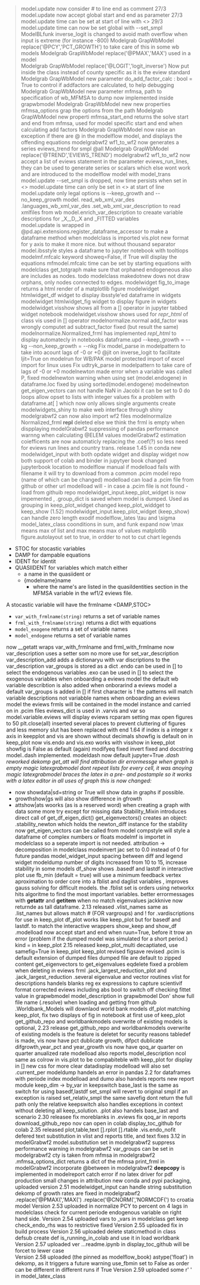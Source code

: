 >model.update now consider # to line end as comment 27/3 
>model.update now accept global start and end as parameter 27/3 
>model.update time can be set at start of line with <>  29/3
>model.update time can now be set global with --set_smpl 
>ModelBLfunk inverse_logit is changed to avoid math overflow when input is extreme (for instance -800)
>Modelgrab GrapWbModel replace('@PCY','PCT_GROWTH') to take care of this in some wb models 
>Modelgrab GrapWbModel replace('@PMAX','MAX') used in a model  
>Modelgrab GrapWbModel replace('@LOGIT','logit_inverse') Now put inside the class instead of county specific as it is the eview standard
>Modelgrab GrapWbModel new parameter  do_add_factor_calc     : bool = True to control if addfactors are calculated, to help debugging 
>Modelgrab GrapWbModel new parameter  mfmsa, path to specification of wb_MFMSA to dump now implemented inside grapwbmodel 
>Modelgrab GrapWbModel new new properties mfmsa_options grap the options from the path 
>Modelgrab GrapWbModel new properti   mfmsa_start_end returns the solve start and end from mfmsa, used for model specific start and end when calculating add factors 
>Modelgrab GrapWbModel now raise an exception if there are @ in the modelflow model, and displays the offending equations 
>modelgrabwf2 wf1_to_wf2 now generates a series eviews_trend for smpl @all 
>Modelgrab GrapWbModel replace('@TREND','EVIEWS_TREND') 
>modelgrabwf2 wf1_to_wf2 now accept a list of eviews statement in the parameter eviews_run_lines,  they can be used to generate series or scalars which else wont work and are introduced to the modelflow model with model_trans 
model.update --set_smpl is dropped, now time persists when set in <> 
model.update time can only be set in <> at start of line
model.update only legal options is --keep_growth and --no_keep_growth 
model. read_wb_xml_var_des .languages_wb_xml_var_des  .set_wb_xml_var_description to read xmlfiles from wb
model.enrich_var_description to creaate variable descriptions for _X,_D,_X and _FITTED variables   
model.update is wrapped in @pd.api.extensions.register_dataframe_accessor to make a dataframe method when modelclass is imported 
vis.plot new format for y axis to make it more nice. but without thousand separator 
model.ibsstyle styles a dataframe to jupyter notebook with tooltiops 
modelmf.mfcalc keyword showeq=False, if True will display the equations 
mfmodel.mfcalc time can be set by starting equations with <start end> 
modelclass get_totgraph make sure that orphaned endogeneous also are includes as nodes. 
todo modelclass makedotnew dows not draw orphans, only nodes connected to edges. 
modelwidget fig_to_image returns a html render of a matplotlib figure
modelwidget htmlwidget_df widget to display ibsstyle'ed dataframe in widgets 
modelwidget htmlwidget_fig  widget to display figure in widgets 
modelwidget.visshow shows all from a [] operator in jupyter tabbed widget notebook 
modelwidget.visshow shows used for _repr_html_ of class vis used in [] operator 
modelnormalize.normal add_factor was wrongly computet ad subtract_factor fixed (but result the same)
modelnormalize.Normalized_frml has implemented _repl_html_ to display automatecly in notebooks 
dataframe.upd --keep_growth = --kg --non_keep_growth = --nkg
Fix model_parse in modelpattern to take into acount lags of -0 or +0 
@jit on inverse_logit to facilitate ljit=True on modelrun for WB/PAK model
protected import of excel import for linux uses 
Fix udtryk_parse  in modelpattern to take care of lags of -0 or +0
modelnewton made error when a variable was called P, fixed 
modelnewton warning when using set (model.endogene) in dataframe.loc fixed by using sorted(model.endogene)
modelnewton get_eigen_vectors can not handle NaN in Jacobi it can be set to 0 
do loops allow opset to lists with integer values 
fix a problem with  dataframe.at[ ] which now only allows single arguments 
create modelwidgets_shiny to make web interface through shiny 
modelgrabwf2 can now also import wf2 files 
modelnormalize Normalized_frml __repl__ deleted else we think the frml is empty when dispplaying 
modelGrabwf2 suppressing of pandas performance warnng when calculating @ELEM values 
modelGrabwf2 estimation coiefficents are now automaticly replacing the <equattion>.coef(?) so less need for eviews run lines and country trans. 
release 1.45 in conda 
new modelwidget_input with both opdate widget and display widget 
now both support of colab and binder in jupytyer book 
changed jupyterbook location to modelflow manual
if modelload fails with filename it will try to download from a common .pcim model repo (name of which can be changed)
modelload can load a .pcim file from github or other url 
modelload will - in case a .pcim file is not found - load from githuib repo 
modelwidget_input.keep_plot_widget is now impemented , 
.group_dict is saved whem model is dumped. Used as grouping in keep_plot_widget 
changed keep_plot_widdget to keep_show  (1.52)
modelwidget_input.keep_plot_widget (keep_show) can handle zero length exodif
modelflow_lates \tau and \sigma
model_latex_class coonditions in sum, and funk expand 
now \max means max of list and max means max of values 
matplotlib figure.autolayout set to true, in ordder to not to cut chart legends 
 - STOC for stocastic variables 
 - DAMP for dampable equations
 - IDENT for identit
 - QUASIIDENT for variables which match either 
    - a name in the quasiident or 
    - {modelname}name 
        - where the name's are listed in the  quasiIdentities section in the MFMSA variable in the wf1/2 eviews file. 
 
 A stocastic variable will have the frmlname <DAMP,STOC> 
  - `var_with_frmlname(string)` returns a set of variable names 
 - `frml_with_frmlname(string)` returns a dict with equations
 - `model_exogene` returns a set of variable names 
 - `model_endogene` returns a set of variable names 

now __getatt wraps var_with_frmlname and frml_with_frmlname 
now var_description uses a setter som no more use for set_var_description
var_description_add adds a dictionaryu with var discriptions to the var_description
var_groups is stored as a dict 
.endo can be used in [] to select the endogenous variables 
.exo can be used in [] to select the exogenous  variables 
when onboarding a eviews model the default wb variable describtion is also added 
when onborarind a eviews model a default var_groups is added 
in [] if first character is ! the patterns will match variable descriptions not variabble names 
when onboarding an eviews model the eviews frmls will be contained in the model instance and carried on in .pcim files
eviews_dict is used in .varvis and var so model.variable.eviews will display eviews
rcparam setting max open figures to 50
plt.close(all) inserted several places to prevent cluttering of figures and less memory 
slut has been replaced with end 
1.64 
if index is a integer x axis in keepplot and vis are shown without decimals
showfig is default on in keep_plot
now vis.endo and vis.exo works with visshow 
in keep_plot showfig is False as default (again)
modifyeq fixed
invert fixed and docstring
model.<variable>.dash implemented. 
modeldash now default jupyter=True 
<var>.dash 
reworked dekomp 
get_att will find attribution dir
errormessge when graph is empty 
magic latexgrabmodel dont repeat lists for every cell, it was anoying 
magic latexgrabmodel braces the latex in a pre- and postample so it works with a latex editor 
in all uses of graph this is now changed: 
   - now showdata|sd=string or True will show data in graphs if possible. 
   - growthshow|gs will also show difference in gfrowth 
   - attshow|ats woorks (as is a reserved word)
when creating a graph with data some more try except for missing data 
Stability_Mixin introduces direct call of
get_df_eigen_dict()
get_eigenvectors()
  creates an object: .stability_newton which holds the newton_diff instance for the stability 
 now get_eigen_vectors can be called from model
compstyle will style a dataframe of complex numbers or floats 
modelmf is importet in modelclass so a seperate import is not needed. 
attribution -> decomposition in modelclass 
modeinvert jac set to 0.0 instead of 0 for future pandas 
model_widget_input spacing between diff and legend widget
modeldump number of digits increased from 10 to 15, increase stability in some models 
df_show shows .basedf and lastdf in interactive plot
use fb_min (default = true) will use a minimum feedback vertex aproximation to order core into a fblist and daglist variables , improves gauss solving for difficult models. 
the .fblist set is orders using networkx hits algoritme to find the most important variables. 
better errormessages with __getattr__ and __getitem__ when no match
eigenvalues jackknive now returnde as tall dataframe. 
2.13 released 
.vlist_names same as .list_names but allows match # (FOR  vargroups) and ! for .vardiscriptions for use in keep_plot 
df_plot works like keep_plot but for basedf and lastdf. to match the interactive wrappers show_keep and show_df 
.modelload now accept start and end when ruun=True, before it trow an error (problem if the dumped model was simulated for a short period.)
kind = in keep_plot 
2.15  released
keep_plot_multi decaptiated, use samefig=True in keep_plot
keep_plot revised 
figsave revised 
.pcim is default extension of dumped files 
dumped file are default to zipped content
get_eigenvectors to get_eigenvalues
eqdelete fixed a problem when deleting in eviews frml 
.jack_largest_reduction_plot and .jack_largest_reduction
.several eigenvalue and vector routines 
vlist for descriptions handels blanks 
reg ex expressions to capture scientivif format corrected 
eviews including abs 
bool to switch off checking fittet value  in grapwbmodel 
model_description in grapwbmodel
Don' show full file name (.resolve) when loading and getting from github 
.Worldbank_Models will downlaod world bank models 
df_plot matching keep_plot, 
fix two displays of fig in notebook at first use of keep_plot
get_github_repo and worldbankmodels overwrite of existing models is optional, 
2.23 release
get_github_repo and worldbankmodels overwrite of existing models is the feature is deletet for security reasons 
tabledef is made, 
vis now have pct dublicate growth, difpct dublicate difgrowth,year_pct and year_growth
vis now have qoq_ar quarter on quarter anualized rate 
modelload also reports model_description 
ncol same as colrow in vis.plot to be compabiteble with keep_plot 
for display in [] new css for more clear datadisplay 
modelload will also set .current_per
modeldump handels an error in pandas 2.2 for dataframes with periode index 
modelload and dumo also handels reports
new report module 
keep_dim -> by_var
in keepswitch base_last is the same as switch for using basedf,lastdf 
set_smpl will revert to original smpl if an exception is raised
set_relativ_smpl the same 
savefig dont return the full path only the relative 
keepswitch also handles exceptions in context without deleting all keep_solution. 
.plot also handels base_last and scenario 
2.30 releasee
fix 
moreblanks in .eviews 
fix qoq_ar in reports 
download_github_repo nov can open in colab 
display_toc_github for colab 
2.35 released
plot,table,text
[].rplot 
[].rtable 
.vis.endo_nofit  
defered text substitution in vlist and reports title, and text
fixes 3.12 in modelGrabwf2
model.substitution set in modelgrabwf2
suppress performance warning in modelgrabwf2
var_groups can be set in modelgrabwf2
cty is taken from mfmsa in modelgrabwf2
.mfmsa_options_dict returns a dict of the mfmsa 
print_frml in modelGrabwf2
incorporate @between in modelgrabwf2
__deepcopy__ is implemented 
in modelreport catch error if no latex driver for pdf production
small changes in attribution 
new conda and pypi packaging, uploaded version 2.51 
modelwidget_input can handle string substitution 
dekomp of growth rates are fixed
in modelgrabwf2 .replace('@PMAX(','MAX(') .replace('@CNORM(','NORMCDF(') to croatia model 
Version 2.53 uploaded 
in normalize PCY to percent on 4 lags 
in modelclass check for current periode endogenous variable on right hand side. 
Version 2.54 uploaded 
vars to _vars in modelclass  get keep 
check_endo_rhs was to restrictive fixed
  Version 2.55 uploaded 
fix in build process
Version 2.56 uploaded 
delete staticmethod in class defsub
create def is_running_in_colab and use it in load worldbank
Version 2.57 uploaded ver
...readme.ipynb in display_toc_github will be forcet to lewer case  
Version 2.58 uploaded (the pinned as modelflow_book)
astype('float') in dekomp, as it triggers a future warning 
use_fbmin set to False as order can be different in different runs if True 
Version 2.59 uploaded 
some r' ' in model_latex_class